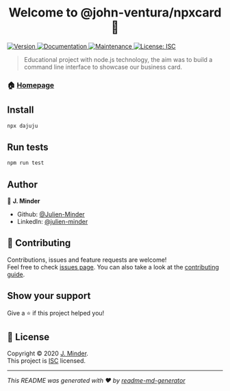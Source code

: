 <h1 align="center">Welcome to @john-ventura/npxcard 👋</h1>
<p>
  <a href="https://www.npmjs.com/package/@john-ventura/npxcard" target="_blank">
    <img alt="Version" src="https://img.shields.io/npm/v/@john-ventura/npxcard.svg">
  </a>
  <a href="https://github.com/Julien-Minder/npxcard#readme" target="_blank">
    <img alt="Documentation" src="https://img.shields.io/badge/documentation-yes-brightgreen.svg" />
  </a>
  <a href="https://github.com/Julien-Minder/npxcard/graphs/commit-activity" target="_blank">
    <img alt="Maintenance" src="https://img.shields.io/badge/Maintained%3F-yes-green.svg" />
  </a>
  <a href="https://github.com/Julien-Minder/npxcard/blob/master/LICENSE" target="_blank">
    <img alt="License: ISC" src="https://img.shields.io/github/license/Julien-Minder/@john-ventura/npxcard" />
  </a>
</p>

> Educational project with node.js technology, the aim was to build a command line interface to showcase our business card.

### 🏠 [Homepage](https://github.com/Julien-Minder/npxcard#readme)

## Install

```sh
npx dajuju
```

## Run tests

```sh
npm run test
```

## Author

👤 **J. Minder**

- Github: [@Julien-Minder](https://github.com/Julien-Minder)
- LinkedIn: [@julien-minder](https://linkedin.com/in/julien-minder)

## 🤝 Contributing

Contributions, issues and feature requests are welcome!<br />Feel free to check [issues page](https://github.com/Julien-Minder/npxcard/issues). You can also take a look at the [contributing guide](https://github.com/Julien-Minder/npxcard/blob/master/CONTRIBUTING.md).

## Show your support

Give a ⭐️ if this project helped you!

## 📝 License

Copyright © 2020 [J. Minder](https://github.com/Julien-Minder).<br />
This project is [ISC](https://github.com/Julien-Minder/npxcard/blob/master/LICENSE) licensed.

---

_This README was generated with ❤️ by [readme-md-generator](https://github.com/kefranabg/readme-md-generator)_

